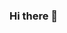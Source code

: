 ### Hi there 👋

<!--
**sakshijain009/sakshijain009** is a ✨ _special_ ✨ repository because its `README.md` (this file) appears on your GitHub profile.

Here are some ideas to get you started:

- 🤗 I’m Sakshi Jain, currently a 2nd year BTech Student at NIT Surat
- 🌱 I’m currently into app and web dev
- 👯 I’m look forward to collaborate with experts already on board

-->
